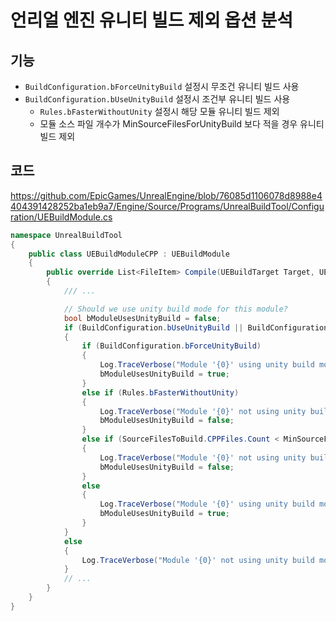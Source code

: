 # 언리얼 엔진 유니티 빌드 제외 옵션 분석


## 기능

* `BuildConfiguration.bForceUnityBuild` 설정시 무조건 유니티 빌드 사용
* `BuildConfiguration.bUseUnityBuild` 설정시 조건부 유니티 빌드 사용
    * `Rules.bFasterWithoutUnity` 설정시 해당 모듈 유니티 빌드 제외
    * 모듈 소스 파일 개수가 MinSourceFilesForUnityBuild 보다 적을 경우 유니티 빌드 제외

## 코드

<https://github.com/EpicGames/UnrealEngine/blob/76085d1106078d8988e4404391428252ba1eb9a7/Engine/Source/Programs/UnrealBuildTool/Configuration/UEBuildModule.cs>

```csharp
namespace UnrealBuildTool
{
    public class UEBuildModuleCPP : UEBuildModule
    {
        public override List<FileItem> Compile(UEBuildTarget Target, UEToolChain ToolChain, CPPEnvironment CompileEnvironment, List<PrecompiledHeaderTemplate> SharedPCHs, ActionGraph ActionGraph)
        {
            /// ...

            // Should we use unity build mode for this module?
            bool bModuleUsesUnityBuild = false;
            if (BuildConfiguration.bUseUnityBuild || BuildConfiguration.bForceUnityBuild)
            {
                if (BuildConfiguration.bForceUnityBuild)
                {
                    Log.TraceVerbose("Module '{0}' using unity build mode (bForceUnityBuild enabled for this module)", this.Name);
                    bModuleUsesUnityBuild = true;
                }
                else if (Rules.bFasterWithoutUnity)
                {
                    Log.TraceVerbose("Module '{0}' not using unity build mode (bFasterWithoutUnity enabled for this module)", this.Name);
                    bModuleUsesUnityBuild = false;
                }
                else if (SourceFilesToBuild.CPPFiles.Count < MinSourceFilesForUnityBuild)
                {
                    Log.TraceVerbose("Module '{0}' not using unity build mode (module with fewer than {1} source files)", this.Name, MinSourceFilesForUnityBuild);
                    bModuleUsesUnityBuild = false;
                }
                else
                {
                    Log.TraceVerbose("Module '{0}' using unity build mode (enabled in BuildConfiguration)", this.Name);
                    bModuleUsesUnityBuild = true;
                }
            }
            else
            {
                Log.TraceVerbose("Module '{0}' not using unity build mode (disabled in BuildConfiguration)", this.Name);
            }
            // ...
        }
    }
}
```
